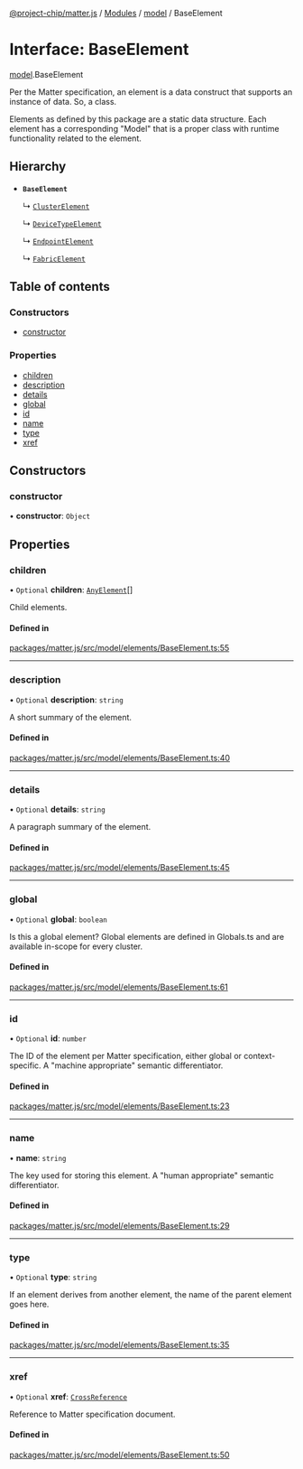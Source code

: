 [@project-chip/matter.js](../README.md) / [Modules](../modules.md) / [model](../modules/model.md) / BaseElement

# Interface: BaseElement

[model](../modules/model.md).BaseElement

Per the Matter specification, an element is a data construct that supports
an instance of data.  So, a class.

Elements as defined by this package are a static data structure.  Each
element has a corresponding "Model" that is a proper class with runtime
functionality related to the element.

## Hierarchy

- **`BaseElement`**

  ↳ [`ClusterElement`](model.ClusterElement-1.md)

  ↳ [`DeviceTypeElement`](model.DeviceTypeElement-1.md)

  ↳ [`EndpointElement`](model.EndpointElement-1.md)

  ↳ [`FabricElement`](model.FabricElement-1.md)

## Table of contents

### Constructors

- [constructor](model.BaseElement-1.md#constructor)

### Properties

- [children](model.BaseElement-1.md#children)
- [description](model.BaseElement-1.md#description)
- [details](model.BaseElement-1.md#details)
- [global](model.BaseElement-1.md#global)
- [id](model.BaseElement-1.md#id)
- [name](model.BaseElement-1.md#name)
- [type](model.BaseElement-1.md#type)
- [xref](model.BaseElement-1.md#xref)

## Constructors

### constructor

• **constructor**: `Object`

## Properties

### children

• `Optional` **children**: [`AnyElement`](../modules/model.md#anyelement)[]

Child elements.

#### Defined in

[packages/matter.js/src/model/elements/BaseElement.ts:55](https://github.com/project-chip/matter.js/blob/3adaded6/packages/matter.js/src/model/elements/BaseElement.ts#L55)

___

### description

• `Optional` **description**: `string`

A short summary of the element.

#### Defined in

[packages/matter.js/src/model/elements/BaseElement.ts:40](https://github.com/project-chip/matter.js/blob/3adaded6/packages/matter.js/src/model/elements/BaseElement.ts#L40)

___

### details

• `Optional` **details**: `string`

A paragraph summary of the element.

#### Defined in

[packages/matter.js/src/model/elements/BaseElement.ts:45](https://github.com/project-chip/matter.js/blob/3adaded6/packages/matter.js/src/model/elements/BaseElement.ts#L45)

___

### global

• `Optional` **global**: `boolean`

Is this a global element?  Global elements are defined in Globals.ts
and are available in-scope for every cluster.

#### Defined in

[packages/matter.js/src/model/elements/BaseElement.ts:61](https://github.com/project-chip/matter.js/blob/3adaded6/packages/matter.js/src/model/elements/BaseElement.ts#L61)

___

### id

• `Optional` **id**: `number`

The ID of the element per Matter specification, either global or
context-specific.  A "machine appropriate" semantic differentiator.

#### Defined in

[packages/matter.js/src/model/elements/BaseElement.ts:23](https://github.com/project-chip/matter.js/blob/3adaded6/packages/matter.js/src/model/elements/BaseElement.ts#L23)

___

### name

• **name**: `string`

The key used for storing this element.  A "human appropriate" semantic
differentiator.

#### Defined in

[packages/matter.js/src/model/elements/BaseElement.ts:29](https://github.com/project-chip/matter.js/blob/3adaded6/packages/matter.js/src/model/elements/BaseElement.ts#L29)

___

### type

• `Optional` **type**: `string`

If an element derives from another element, the name of the parent
element goes here.

#### Defined in

[packages/matter.js/src/model/elements/BaseElement.ts:35](https://github.com/project-chip/matter.js/blob/3adaded6/packages/matter.js/src/model/elements/BaseElement.ts#L35)

___

### xref

• `Optional` **xref**: [`CrossReference`](../modules/model.Specification.md#crossreference)

Reference to Matter specification document.

#### Defined in

[packages/matter.js/src/model/elements/BaseElement.ts:50](https://github.com/project-chip/matter.js/blob/3adaded6/packages/matter.js/src/model/elements/BaseElement.ts#L50)
